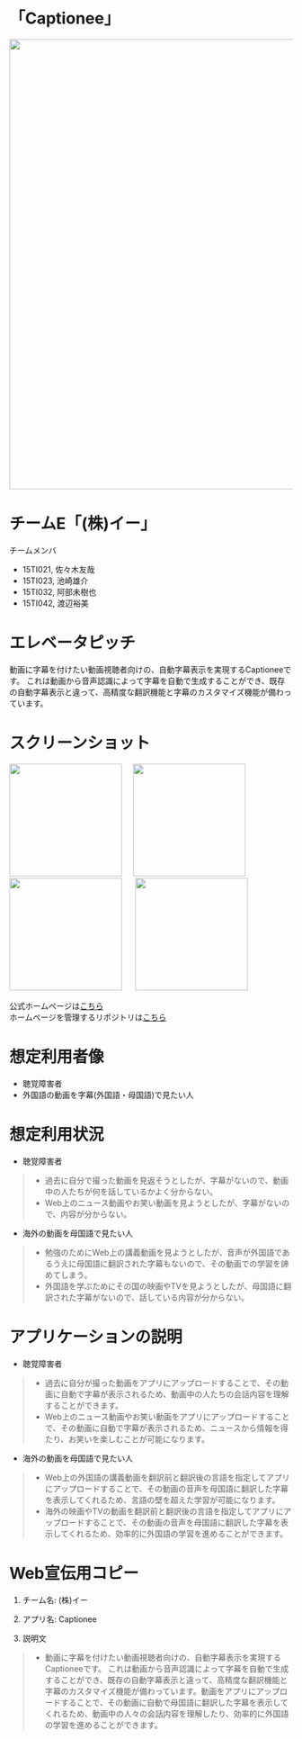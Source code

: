# 「Captionee」
<div style="text-align: center;">
<img src=https://github.com/enpit2su-ics/team-E/blob/dev/Screenshot/LandingPage.png width=800px>
</div>

# チームE「(株)イー」
チームメンバ
- 15TI021, 佐々木友哉
- 15TI023, 池崎雄介
- 15TI032, 阿部未樹也
- 15TI042, 渡辺裕美

# エレベータピッチ
動画に字幕を付けたい動画視聴者向けの、自動字幕表示を実現するCaptioneeです。
これは動画から音声認識によって字幕を自動で生成することができ、既存の自動字幕表示と違って、高精度な翻訳機能と字幕のカスタマイズ機能が備わっています。

# スクリーンショット
<img src=https://github.com/enpit2su-ics/team-E/blob/master/Screenshot/LaunchScreen.png width=200px>     
<img src=https://github.com/enpit2su-ics/team-E/blob/master/Screenshot/ScreenShot1.png width=200px>     
<img src=https://github.com/enpit2su-ics/team-E/blob/master/Screenshot/ScreenShot2.png width=200px>     
<img src=https://github.com/enpit2su-ics/team-E/blob/master/Screenshot/ScreenShot3.png width=200px>

公式ホームページは[こちら](https://struuuuggle.github.io/Captionee/)  
ホームページを管理するリポジトリは[こちら](https://github.com/struuuuggle/Captionee)


# 想定利用者像

- 聴覚障害者
- 外国語の動画を字幕(外国語・母国語)で見たい人

# 想定利用状況

- 聴覚障害者
> - 過去に自分で撮った動画を見返そうとしたが、字幕がないので、動画中の人たちが何を話しているかよく分からない。  
> - Web上のニュース動画やお笑い動画を見ようとしたが、字幕がないので、内容が分からない。  

- 海外の動画を母国語で見たい人
> - 勉強のためにWeb上の講義動画を見ようとしたが、音声が外国語であるうえに母国語に翻訳された字幕もないので、その動画での学習を諦めてしまう。  
> - 外国語を学ぶためにその国の映画やTVを見ようとしたが、母国語に翻訳された字幕がないので、話している内容が分からない。

# アプリケーションの説明

- 聴覚障害者
> - 過去に自分が撮った動画をアプリにアップロードすることで、その動画に自動で字幕が表示されるため、動画中の人たちの会話内容を理解することができます。  
> - Web上のニュース動画やお笑い動画をアプリにアップロードすることで、その動画に自動で字幕が表示されるため、ニュースから情報を得たり、お笑いを楽しむことが可能になります。

- 海外の動画を母国語で見たい人
> - Web上の外国語の講義動画を翻訳前と翻訳後の言語を指定してアプリにアップロードすることで、その動画の音声を母国語に翻訳した字幕を表示してくれるため、言語の壁を超えた学習が可能になります。  
> - 海外の映画やTVの動画を翻訳前と翻訳後の言語を指定してアプリにアップロードすることで、その動画の音声を母国語に翻訳した字幕を表示してくれるため、効率的に外国語の学習を進めることができます。  


# Web宣伝用コピー

1. チーム名: (株)イー

1. アプリ名: Captionee

1. 説明文
> - 動画に字幕を付けたい動画視聴者向けの、自動字幕表示を実現するCaptioneeです。 これは動画から音声認識によって字幕を自動で生成することができ、既存の自動字幕表示と違って、高精度な翻訳機能と字幕のカスタマイズ機能が備わっています。動画をアプリにアップロードすることで、その動画に自動で母国語に翻訳した字幕を表示してくれるため、動画中の人々の会話内容を理解したり、効率的に外国語の学習を進めることができます。
